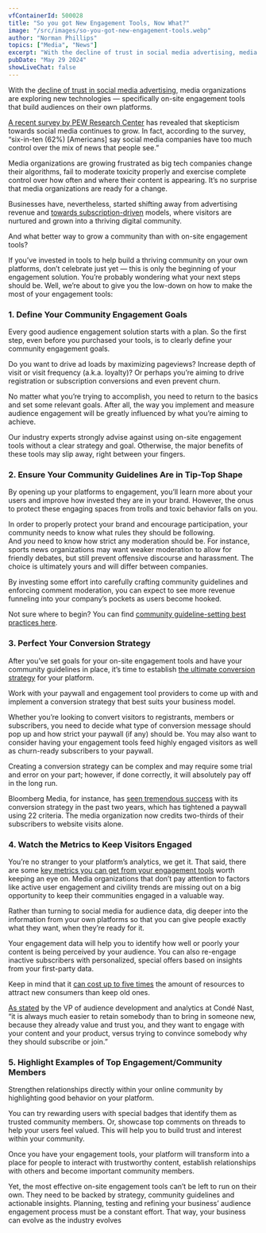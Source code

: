 ```yaml
---
vfContainerId: 500028
title: "So you got New Engagement Tools, Now What?"
image: "/src/images/so-you-got-new-engagement-tools.webp"
author: "Norman Phillips"
topics: ["Media", "News"]
excerpt: "With the decline of trust in social media advertising, media organizations are exploring new technologies, specifically on-site engagement tools that build audiences on their own platforms."
pubDate: "May 29 2024"
showLiveChat: false
---
```


With the [decline of trust in social media advertising](https://viafoura.com/blog/trust-in-facebook-is-at-an-all-time-low-heres-how-media-companies-can-use-that-to-their-advantage/), media organizations are exploring new technologies ⁠— specifically on-site engagement tools that build audiences on their own platforms.

[A recent survey by PEW Research Center](https://www.journalism.org/2019/10/02/americans-are-wary-of-the-role-social-media-sites-play-in-delivering-the-news/) has revealed that skepticism towards social media continues to grow. In fact, according to the survey, “six-in-ten (62%) \[Americans\] say social media companies have too much control over the mix of news that people see.”

Media organizations are growing frustrated as big tech companies change their algorithms, fail to moderate toxicity properly and exercise complete control over how often and where their content is appearing. It’s no surprise that media organizations are ready for a change.

Businesses have, nevertheless, started shifting away from advertising revenue and [towards subscription-driven](https://viafoura.com/blog/our-product/week-of-sept-28th-oct-4th-your-media-news-update/) models, where visitors are nurtured and grown into a thriving digital community.

And what better way to grow a community than with on-site engagement tools?

If you’ve invested in tools to help build a thriving community on your own platforms, don’t celebrate just yet — this is only the beginning of your engagement solution. You’re probably wondering what your next steps should be. Well, we’re about to give you the low-down on how to make the most of your engagement tools:

<div class="viafoura">
  <vf-conversation-starter target="vf-conversations-container"></vf-conversation-starter>
</div>

### 1\. Define Your Community Engagement Goals

Every good audience engagement solution starts with a plan. So the first step, even before you purchased your tools, is to clearly define your community engagement goals.

Do you want to drive ad loads by maximizing pageviews? Increase depth of visit or visit frequency (a.k.a. loyalty)? Or perhaps you’re aiming to drive registration or subscription conversions and even prevent churn.

No matter what you’re trying to accomplish, you need to return to the basics and set some relevant goals. After all, the way you implement and measure audience engagement will be greatly influenced by what you’re aiming to achieve.

Our industry experts strongly advise against using on-site engagement tools without a clear strategy and goal. Otherwise, the major benefits of these tools may slip away, right between your fingers.

### 2\. Ensure Your Community Guidelines Are in Tip-Top Shape

By opening up your platforms to engagement, you’ll learn more about your users and improve how invested they are in your brand. However, the onus to protect these engaging spaces from trolls and toxic behavior falls on you.

In order to properly protect your brand and encourage participation, your community needs to know what rules they should be following. And *you* need to know how strict any moderation should be. For instance, sports news organizations may want weaker moderation to allow for friendly debates, but still prevent offensive discourse and harassment. The choice is ultimately yours and will differ between companies.

By investing some effort into carefully crafting community guidelines and enforcing comment moderation, you can expect to see more revenue funneling into your company’s pockets as users become hooked.

Not sure where to begin? You can find [community guideline-setting best practices here](https://viafoura.com/blog/top-8-best-practices-setting-effective-community-guidelines/).

<div class="viafoura">
  <vf-content-recirculation title="Trending Conversations" limit="5" days-published="1" trend-window="1" sort="comments"></vf-content-recirculation>
</div>

### 3\. Perfect Your Conversion Strategy

After you’ve set goals for your on-site engagement tools and have your community guidelines in place, it’s time to establish [the ultimate conversion strategy](https://viafoura.com/blog/enhancing-your-paywall-why-you-need-a-conversion-strategy/) for your platform.

Work with your paywall and engagement tool providers to come up with and implement a conversion strategy that best suits your business model.

Whether you’re looking to convert visitors to registrants, members or subscribers, you need to decide what type of conversion message should pop up and how strict your paywall (if any) should be. You may also want to consider having your engagement tools feed highly engaged visitors as well as churn-ready subscribers to your paywall.

Creating a conversion strategy can be complex and may require some trial and error on your part; however, if done correctly, it will absolutely pay off in the long run.

Bloomberg Media, for instance, has [seen tremendous success](https://digiday.com/media/bloomberg-medias-subscriptions-to-account-for-10-all-digital-revenue-by-2020/) with its conversion strategy in the past two years, which has tightened a paywall using 22 criteria. The media organization now credits two-thirds of their subscribers to website visits alone.

### 4\. Watch the Metrics to Keep Visitors Engaged

You’re no stranger to your platform’s analytics, we get it. That said, there are some [key metrics you can get from your engagement tools](https://viafoura.com/blog/the-key-engagement-tool-metrics-media-organizations-are-losing-out-on/) worth keeping an eye on. Media organizations that don’t pay attention to factors like active user engagement and civility trends are missing out on a big opportunity to keep their communities engaged in a valuable way.

Rather than turning to social media for audience data, dig deeper into the information from your own platforms so that you can give people exactly what they want, when they’re ready for it.

Your engagement data will help you to identify how well or poorly your content is being perceived by your audience. You can also re-engage inactive subscribers with personalized, special offers based on insights from your first-party data.

Keep in mind that it [can cost up to five times](https://www.forbes.com/sites/jiawertz/2018/09/12/dont-spend-5-times-more-attracting-new-customers-nurture-the-existing-ones/#30255d4e5a8e) the amount of resources to attract new consumers than keep old ones.

[As stated](https://whatsnewinpublishing.com/the-idea-is-for-new-subscribers-not-just-to-come-on-board-but-to-stay-on-board-how-publishers-are-driving-deeper-engagement) by the VP of audience development and analytics at Condé Nast, “it is always much easier to retain somebody than to bring in someone new, because they already value and trust you, and they want to engage with your content and your product, versus trying to convince somebody why they should subscribe or join.”

### 5\. Highlight Examples of Top Engagement/Community Members

Strengthen relationships directly within your online community by highlighting good behavior on your platform.

You can try rewarding users with special badges that identify them as trusted community members. Or, showcase top comments on threads to help your users feel valued. This will help you to build trust and interest within your community.

Once you have your engagement tools, your platform will transform into a place for people to interact with trustworthy content, establish relationships with others and become important community members.

Yet, the most effective on-site engagement tools can’t be left to run on their own. They need to be backed by strategy, community guidelines and actionable insights. Planning, testing and refining your business’ audience engagement process must be a constant effort. That way, your business can evolve as the industry evolves

<div class="viafoura">
  <vf-conversations></vf-conversations>
</div>
